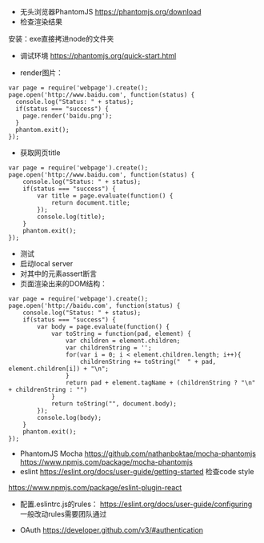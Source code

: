 - 无头浏览器PhantomJS
https://phantomjs.org/download
- 检查渲染结果

安装：exe直接拷进node的文件夹

- 调试环境
https://phantomjs.org/quick-start.html

- render图片：
```
var page = require('webpage').create();
page.open('http://www.baidu.com', function(status) {
  console.log("Status: " + status);
  if(status === "success") {
    page.render('baidu.png');
  }
  phantom.exit();
});
```
- 获取网页title
```
var page = require('webpage').create();
page.open('http://www.baidu.com', function(status) {
    console.log("Status: " + status);
    if(status === "success") {
        var title = page.evaluate(function() {
            return document.title;
        });
        console.log(title);
    }
    phantom.exit();
});
```
- 测试
- 启动local server
- 对其中的元素assert断言
- 页面渲染出来的DOM结构：
```
var page = require('webpage').create();
page.open('http://baidu.com', function(status) {
    console.log("Status: " + status);
    if(status === "success") {
        var body = page.evaluate(function() {
            var toString = function(pad, element) {
                var children = element.children;
                var childrenString = '';
                for(var i = 0; i < element.children.length; i++){
                    childrenString += toString("  " + pad, element.children[i]) + "\n";
                }
                return pad + element.tagName + (childrenString ? "\n" + childrenString : "")
            }
            return toString("", document.body);
        });
        console.log(body);
    }
    phantom.exit();
});
``` 
- PhantomJS Mocha https://github.com/nathanboktae/mocha-phantomjs https://www.npmjs.com/package/mocha-phantomjs
- eslint
https://eslint.org/docs/user-guide/getting-started 检查code style

https://www.npmjs.com/package/eslint-plugin-react

- 配置.eslintrc.js的rules： https://eslint.org/docs/user-guide/configuring
一般改动rules需要团队通过

- OAuth
https://developer.github.com/v3/#authentication
